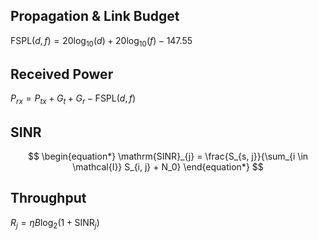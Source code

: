 ## Propagation & Link Budget
$\mathrm{FSPL}(d, f) = 20\log_{10}(d) + 20\log_{10}(f) - 147.55$

## Received Power
$P_{rx} = P_{tx} + G_t + G_r - \mathrm{FSPL}(d,f)$

## SINR
$$
\begin{equation*}
\mathrm{SINR}_{j} = \frac{S_{s, j}}{\sum_{i \in \mathcal{I}} S_{i, j} + N_0}
\end{equation*}
$$

## Throughput
$R_j = \eta B \log_2(1+\mathrm{SINR}_j)$

